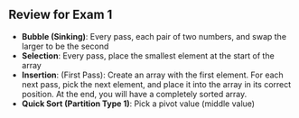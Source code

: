 ## Review for Exam 1
* **Bubble (Sinking)**: Every pass, each pair of two numbers, and swap the larger to be the second
* **Selection**: Every pass, place the smallest element at the start of the array
* **Insertion**: (First Pass): Create an array with the first element. For each next pass, pick the next element, and place it into the array in its correct position. At the end, you will have a completely sorted array.
* **Quick Sort (Partition Type 1)**: Pick a pivot value (middle value)